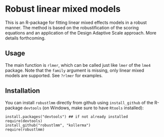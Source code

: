 Robust linear mixed models
==========================

This is an R-package for fitting linear mixed effects models in a robust
manner. The method is based on the robustification of the scoring equations
and an application of the Design Adaptive Scale approach. More details
forthcoming.

Usage
-----

The main function is `rlmer`, which can be called just like `lmer` of the
`lme4` package. Note that the `family` argument is missing, only
linear mixed models are supported. See `?rlmer` for examples.

Installation
------------

You can install `robustlmm` directly from github using `install_github` of
the R-package `devtools` (on Windows, make sure to have `Rtools` installed):

    install.packages("devtools") ## if not already installed
    require(devtools)
    install_github("robustlmm", "kollerma")
    require(robustlmm)
